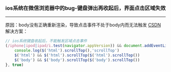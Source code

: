 ### ios系统在微信浏览器中的bug-键盘弹出再收起后，界面点击区域失效

---

原因：body没有正确重新渲染，导致点击事件不处于body内而无法触发
[CSDN](https://blog.csdn.net/chenshou8453/article/details/100791468)
解决方案：

```js
// ios系统键盘收起后，不能触发区域点击事件
(/iphone|ipod|ipad/i.test(navigator.appVersion)) && document.addEventListener('blur', (e) => {
    console.log($('html').scrollTop(),'scrollTop')
    $('html') && $('html').scrollTop($('html').scrollTop())
    $('body') && $('body').scrollTop($('body').scrollTop())
}, true)
```